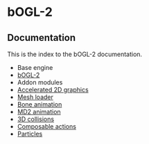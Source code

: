 
# bOGL-2 #

## Documentation ##

This is the index to the bOGL-2 documentation.

* Base engine
 * [bOGL-2](bOGL.md)
* Addon modules
 * [Accelerated 2D graphics](Draw2D.md)
 * [Mesh loader](MeshLoader.md)
 * [Bone animation](Animation.md)
 * [MD2 animation](MD2.md)
 * [3D collisions](Collision.md)
 * [Composable actions](3DAction.md)
 * [Particles](Particle.md)
